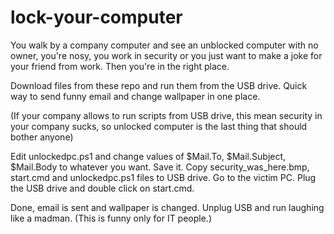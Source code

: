 # lock-your-computer

You walk by a company computer and see an unblocked computer with no owner, you're nosy, you work in security or you just want to make a joke for your friend from work. Then you're in the right place.

Download files from these repo and run them from the USB drive.
Quick way to send funny email and change wallpaper in one place.

(If your company allows to run scripts from USB drive, this mean security in your company sucks, so unlocked computer is the last thing that should bother anyone)

Edit unlockedpc.ps1 and change values of $Mail.To, $Mail.Subject, $Mail.Body to whatever you want. Save it.
Copy security_was_here.bmp, start.cmd and unlockedpc.ps1 files to USB drive. Go to the victim PC. Plug the USB drive and double click on start.cmd.

Done, email is sent and wallpaper is changed. Unplug USB and run laughing like a madman. (This is funny only for IT people.)
